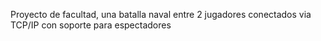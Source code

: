 Proyecto de facultad, una batalla naval entre 2 jugadores conectados via TCP/IP con soporte para espectadores